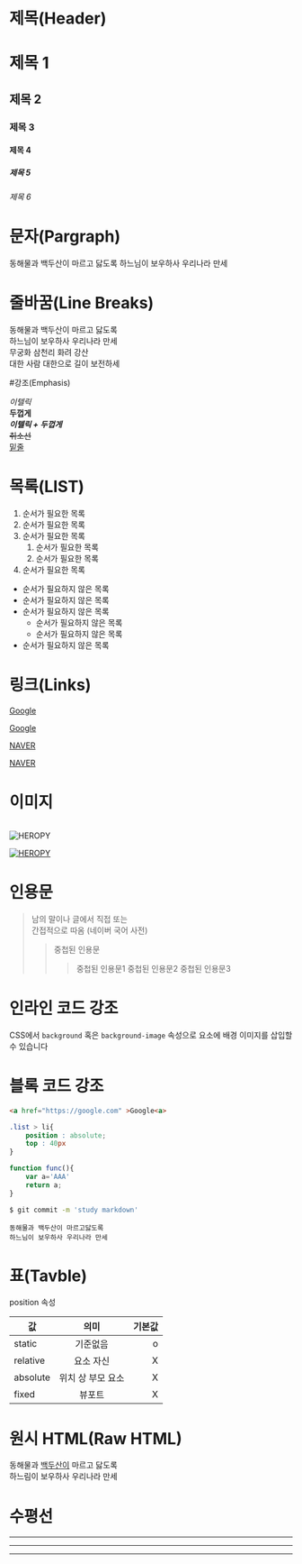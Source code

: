 # 제목(Header)

# 제목 1
## 제목 2
### 제목 3
#### 제목 4
##### 제목 5
###### 제목 6

# 문자(Pargraph)

동해물과 백두산이 마르고 닳도록
하느님이 보우하사 우리나라 만세

# 줄바꿈(Line Breaks)
동해물과 백두산이 마르고 닳도록  
하느님이 보우하사 우리나라 만세  
무궁화 삼천리 화려 강산<br/>
대한 사람 대한으로 길이 보전하세

#강조(Emphasis)

_이텔릭_  
**두껍게**  
**_이텔릭 + 두껍게_**  
~~취소선~~  
<u>밑줄</u>

# 목록(LIST)

1. 순서가 필요한 목록
1. 순서가 필요한 목록
1. 순서가 필요한 목록 
      1. 순서가 필요한 목록 
      2. 순서가 필요한 목록 
1. 순서가 필요한 목록 

- 순서가 필요하지 않은 목록
- 순서가 필요하지 않은 목록
- 순서가 필요하지 않은 목록
    - 순서가 필요하지 않은 목록
    - 순서가 필요하지 않은 목록
- 순서가 필요하지 않은 목록


# 링크(Links)

<a href="https://google.com">Google<a>

[Google](https://google.com)

<a href="https://www.naver.com" title="naver 이동">
NAVER</a>

[NAVER](https://www.naver.com "naver 이동")

# 이미지
![]()

![HEROPY](https://heropy.blog/css/images/logo.png)

[![HEROPY](https://heropy.blog/css/images/logo.png)](https://heropy.blog/)

# 인용문

> 남의 말이나 글에서 직접 또는  
 간접적으로 따옴
> (네이버 국어 사전)
>> 중첩된 인용문
>>> 중첩된 인용문1
>>> 중첩된 인용문2
>>> 중첩된 인용문3

# 인라인 코드 강조

CSS에서 `background` 혹은
`background-image` 속성으로 요소에 배경
이미지를 삽입할 수 있습니다

# 블록 코드 강조
```html
<a href="https://google.com" >Google<a>
```

```css
.list > li{
    position : absolute;
    top : 40px
}
```
```javascript
function func(){
    var a='AAA'
    return a;
}
```
```bash
$ git commit -m 'study markdown'
```
```plaintext
동해물과 백두산이 마르고닳도록  
하느님이 보우하사 우리나라 만세
```

# 표(Tavble)

position 속성

값 | 의미 | 기본값
--|:--:|--:
static | 기준없음 | o
relative | 요소 자신 | X
absolute | 위치 상 부모 요소 | X
fixed | 뷰포트 | X 

# 원시 HTML(Raw HTML)

동해물과 <span style="text-decoration: underline;">백두산이</span> 마르고 닳도록<br/>
하느림이 보우하사 우리나라 만세

# 수평선

---

***

___